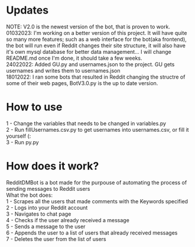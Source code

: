 # Updates
NOTE: V2.0 is the newest version of the bot, that is proven to work.<br/>
01032023: I'm working on a better version of this project. It will have quite so many more features; such as a web interface for the bot(aka frontend), the bot will run even if Reddit changes their site structure, it will also have it's own mysql database for better data management... I will change README.md once I'm done, it should take a few weeks.<br/>
24022022: Added GU.py and usernames.json to the project. GU gets usernames and writes them to usernames.json<br/>
18012022: I ran some bots that resulted in Reddit changing the structre of some of their web pages, BotV3.0.py is the up to date version.<br/>

# How to use
1 - Change the variables that needs to be changed in variables.py<br/>
2 - Run fillUsernames.csv.py to get usernames into usernames.csv, or fill it yourself (:<br/>
3 - Run py.py

# How does it work?
RedditDMBot is a bot made for the purpouse of automating the process of sending messages to Reddit users<br/>
What the bot does:<br/>
1 - Scrapes all the users that made comments with the Keywords specified<br/>
2 - Logs into your Reddit account<br/>
3 - Navigates to chat page<br/>
4 - Checks if the user already received a message<br/>
5 - Sends a message to the user<br/>
6 - Appends the user to a list of users that already received messages<br/>
7 - Deletes the user from the list of users<br/>

